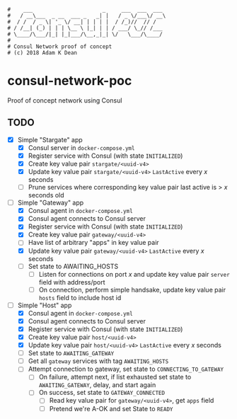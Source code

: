```
#    ___                      _     ___  ___  ___
#   / __\___  _ __  ___ _   _| |   / _ \/___\/ __\
#  / /  / _ \| '_ \/ __| | | | |  / /_)//  // /
# / /__| (_) | | | \__ \ |_| | | / ___/ \_// /___
# \____/\___/|_| |_|___/\__,_|_| \/   \___/\____/
#
# Consul Network proof of concept
# (c) 2018 Adam K Dean
```

# consul-network-poc

Proof of concept network using Consul

## TODO

- [x] Simple "Stargate" app
  - [x] Consul server in `docker-compose.yml`
  - [x] Register service with Consul (with state `INITIALIZED`)
  - [x] Create key value pair `stargate/<uuid-v4>`
  - [x] Update key value pair `stargate/<uuid-v4>` `LastActive` every _x_ seconds
  - [ ] Prune services where corresponding key value pair last active is > _x_ seconds old

- [ ] Simple "Gateway" app
  - [x] Consul agent in `docker-compose.yml`
  - [x] Consul agent connects to Consul server
  - [x] Register service with Consul (with state `INITIALIZED`)
  - [x] Create key value pair `gateway/<uuid-v4>`
  - [ ] Have list of arbitrary "apps" in key value pair
  - [x] Update key value pair `gateway/<uuid-v4>` `LastActive` every _x_ seconds
  - [ ] Set state to AWAITING_HOSTS
    - [ ] Listen for connections on port _x_ and update key value pair `server` field with address/port
    - [ ] On connection, perform simple handsake, update key value pair `hosts` field to include host id

- [ ] Simple "Host" app
  - [x] Consul agent in `docker-compose.yml`
  - [x] Consul agent connects to Consul server
  - [x] Register service with Consul (with state `INITIALIZED`)
  - [x] Create key value pair `host/<uuid-v4>`
  - [x] Update key value pair `host/<uuid-v4>` `LastActive` every _x_ seconds
  - [ ] Set state to `AWAITING_GATEWAY`
  - [ ] Get all `gateway` services with tag `AWAITING_HOSTS`
  - [ ] Attempt connection to gateway, set state to `CONNECTING_TO_GATEWAY`
    - [ ] On failure, attempt next, if list exhausted set state to `AWAITING_GATEWAY`, delay, and start again
    - [ ] On success, set state to `GATEWAY_CONNECTED`
      - [ ] Read key value pair for `gateway/<uuid-v4>`, get `apps` field
      - [ ] Pretend we're A-OK and set State to `READY`
